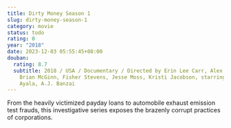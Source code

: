 ```yaml
---
title: Dirty Money Season 1
slug: dirty-money-season-1
category: movie
status: todo
rating: 0
year: "2018"
date: 2023-12-03 05:55:45+08:00
douban:
  rating: 8.7
  subtitle: 2018 / USA / Documentary / Directed by Erin Lee Carr, Alex Gibney,
    Brian McGinn, Fisher Stevens, Jesse Moss, Kristi Jacobson, starring Alberto
    Ayala, A.J. Banzai
---
```


From the heavily victimized payday loans to automobile exhaust emission test frauds, this investigative series exposes the brazenly corrupt practices of corporations.
